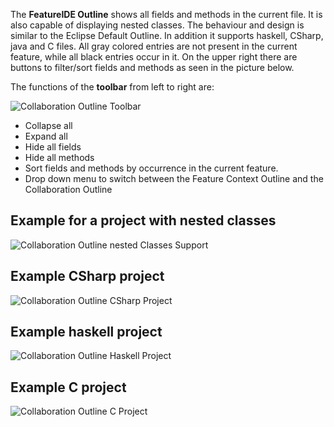 The **FeatureIDE Outline** shows all fields and methods in the current file. It is also capable of displaying nested classes. 
The behaviour and design is similar to the Eclipse Default Outline. In addition it supports haskell, CSharp, java and C files.
All gray colored entries are not present in the current feature, while all black entries occur in it.
On the upper right there are buttons to filter/sort fields and methods as seen in the picture below.

The functions of the **toolbar** from left to right are:       


![Collaboration Outline Toolbar](http://i.imgur.com/X7MM4Im.jpg)

* Collapse all
* Expand all
* Hide all fields
* Hide all methods
* Sort fields and methods by occurrence in the current feature.
* Drop down menu to switch between the Feature Context Outline and the Collaboration Outline

## Example for a project with nested classes

![Collaboration Outline nested Classes Support](http://i.imgur.com/AqTfxeN.jpg)

## Example CSharp project
![Collaboration Outline CSharp Project](http://i.imgur.com/A4Ko7Mp.jpg)


## Example haskell project
![Collaboration Outline Haskell Project](http://i.imgur.com/ENrTKcu.jpg)

## Example C project
![Collaboration Outline C Project](http://i.imgur.com/il1EWiH.jpg)





